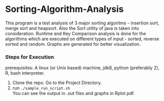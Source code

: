 # Sorting-Algorithm-Analysis

This program is a test analysis of 3 major sorting algoritms - insertion sort, merge sort and heapsort. Also the Sort utility of java is taken into consideration. Runtime and Key Comparison analysis is done for the algorithms which are executed on different types of input - sorted, reverse sorted and random. Graphs are generated for better visualization.
### Steps for Execution
prerequisites: A linux (or Unix based) machine, jdk8, python (preferably 2), R, bash interpreter.  
1. Clone the repo. Go to the Project Directory.  
2. run ```./sample_run_script.sh```  
You can see the output in .out files and graphs in Rplot.pdf. 
